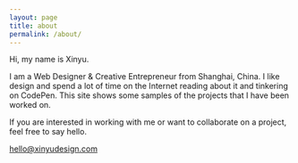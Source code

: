 ```yaml
---
layout: page
title: about
permalink: /about/
---
```


Hi, my name is Xinyu.  

I am a Web Designer & Creative Entrepreneur from Shanghai, China. 
I like design and spend a lot of time on the Internet reading about it and tinkering on CodePen.
This site shows some samples of the projects that I have been worked on. <!-- You can read a little more about me on <a href="http://xinyudesign.com/2015/05/07/more_about_me.html">here</a>, see what I'm working on at <a href="https://dribbble.com/xinyu0">Dribbble</a>, and read my <a href="http://xinyudesign.com/blog/">blog posts</a>.  -->

If you are interested in working with me or want to collaborate on a project, feel free to say hello. 

<span class="textlink"><a href="mailto:hello@xinyudesign.com">hello@xinyudesign.com</a></span>
